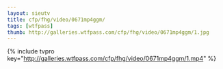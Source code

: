 ```yaml
--- 
layout: sieutv
title: cfp/fhg/video/0671mp4ggm/
tags: [wtfpass]
thumb: http://galleries.wtfpass.com/cfp/fhg/video/0671mp4ggm/1.jpg
---
```

{% include tvpro key="http://galleries.wtfpass.com/cfp/fhg/video/0671mp4ggm/1.mp4" %} 
